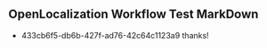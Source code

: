 ## OpenLocalization Workflow Test MarkDown
* 433cb6f5-db6b-427f-ad76-42c64c1123a9 thanks!

<!--HONumber=Aug16_HO1-->


